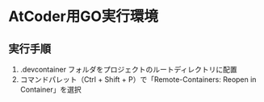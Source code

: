 # AtCoder用GO実行環境

## 実行手順
1. .devcontainer フォルダをプロジェクトのルートディレクトリに配置
2. コマンドパレット（Ctrl + Shift + P）で「Remote-Containers: Reopen in Container」を選択
